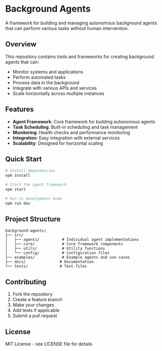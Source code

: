 # Background Agents

A framework for building and managing autonomous background agents that can perform various tasks without human intervention.

## Overview

This repository contains tools and frameworks for creating background agents that can:
- Monitor systems and applications
- Perform automated tasks
- Process data in the background
- Integrate with various APIs and services
- Scale horizontally across multiple instances

## Features

- **Agent Framework**: Core framework for building autonomous agents
- **Task Scheduling**: Built-in scheduling and task management
- **Monitoring**: Health checks and performance monitoring
- **Integration**: Easy integration with external services
- **Scalability**: Designed for horizontal scaling

## Quick Start

```bash
# Install dependencies
npm install

# Start the agent framework
npm start

# Run in development mode
npm run dev
```

## Project Structure

```
background-agents/
├── src/
│   ├── agents/          # Individual agent implementations
│   ├── core/            # Core framework components
│   ├── utils/           # Utility functions
│   └── config/          # Configuration files
├── examples/            # Example agents and use cases
├── docs/               # Documentation
└── tests/              # Test files
```

## Contributing

1. Fork the repository
2. Create a feature branch
3. Make your changes
4. Add tests if applicable
5. Submit a pull request

## License

MIT License - see LICENSE file for details
